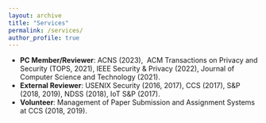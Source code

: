 ```yaml
---
layout: archive
title: "Services"
permalink: /services/
author_profile: true
---
```


<ul>
<li><strong>PC Member/Reviewer</strong>: ACNS (2023), &nbsp;ACM Transactions on Privacy and Security (TOPS, 2021), IEEE Security & Privacy (2022), Journal of Computer Science and Technology (2021).</li>
<li><strong>External Reviewer</strong>: USENIX Security (2016, 2017), CCS (2017), S&amp;P (2018, 2019), NDSS (2018), IoT&nbsp;S&amp;P (2017).</li>
<li><strong>Volunteer</strong>:&nbsp;Management of Paper Submission and Assignment Systems at CCS (2018, 2019).</li>
</ul>
